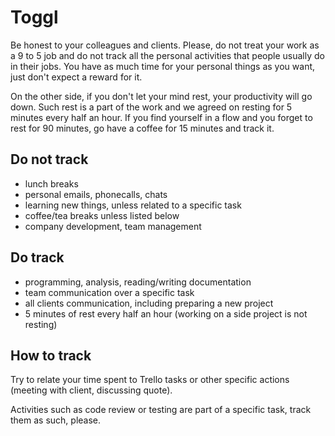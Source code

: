 # Toggl

Be honest to your colleagues and clients. Please, do not treat your work as a 9 to 5 job and do not track all the personal activities that people usually do in their jobs. You have as much time for your personal things as you want, just don't expect a reward for it.

On the other side, if you don't let your mind rest, your productivity will go down. Such rest is a part of the work and we agreed on resting for 5 minutes every half an hour. If you find yourself in a flow and you forget to rest for 90 minutes, go have a coffee for 15 minutes and track it.

## Do not track

- lunch breaks
- personal emails, phonecalls, chats
- learning new things, unless related to a specific task
- coffee/tea breaks unless listed below
- company development, team management


## Do track

- programming, analysis, reading/writing documentation
- team communication over a specific task
- all clients communication, including preparing a new project
- 5 minutes of rest every half an hour (working on a side project is not resting)

## How to track

Try to relate your time spent to Trello tasks or other specific actions (meeting with client, discussing quote).

Activities such as code review or testing are part of a specific task, track them as such, please.
